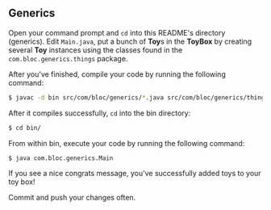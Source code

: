 ## Generics

Open your command prompt and `cd` into this README's directory (generics). Edit `Main.java`, put a bunch of **Toy**s in the **ToyBox** by creating several **Toy** instances using the classes found in the `com.bloc.generics.things` package.

After you've finished, compile your code by running the following command:

``` bash
$ javac -d bin src/com/bloc/generics/*.java src/com/bloc/generics/things/*.java
```

After it compiles successfully, `cd` into the bin directory:

``` bash
$ cd bin/
```

From within bin, execute your code by running the following command:

``` bash
$ java com.bloc.generics.Main
```

If you see a nice congrats message, you've successfully added toys to your toy box!

Commit and push your changes often.